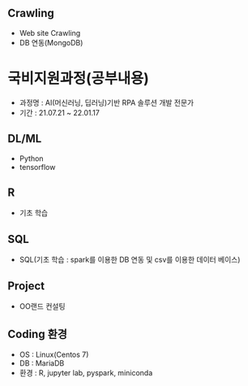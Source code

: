 ## Crawling
 - Web site Crawling
 - DB 연동(MongoDB)

# 국비지원과정(공부내용) 
 - 과정명 : AI(머신러닝, 딥러닝)기반 RPA 솔루션 개발 전문가 
 - 기간 : 21.07.21 ~ 22.01.17
## DL/ML
 - Python
 - tensorflow
## R
 - 기초 학습
## SQL
 - SQL(기초 학습 : spark를 이용한 DB 연동 및 csv를 이용한 데이터 베이스)
## Project
 - OO랜드 컨설팅
## Coding 환경
+ OS : Linux(Centos 7)
+ DB : MariaDB
+ 환경 : R, jupyter lab, pyspark, miniconda
